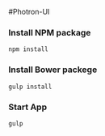 #Photron-UI

### Install NPM package 

```
npm install
```

### Install Bower packege

```
gulp install
```

### Start App

```
gulp
```
